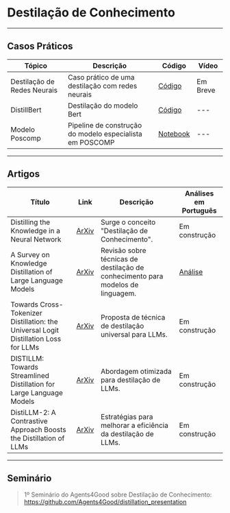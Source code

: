 # Destilação de Conhecimento

---
## Casos Práticos

| **Tópico**                | **Descrição**                                        | **Código**                                   | **Vídeo**                            |
|---------------------------|------------------------------------------------------|----------------------------------------------|--------------------------------------|
| Destilação de Redes Neurais | Caso prático de uma destilação com redes neurais    | [Código](https://github.com/Agents4Good/MasterChef-AI/tree/main/content/destilacao/destilacao_redes_neurais) | Em Breve                             |
| DistillBert                | Destilação do modelo Bert                           | [Código](https://github.com/Agents4Good/MasterChef-AI/tree/main/content/destilacao/bert_distill)        | ---                                  |
| Modelo Poscomp | Pipeline de construção do modelo especialista em POSCOMP | [Notebook](https://github.com/Agents4Good/distillation_presentation/blob/main/notebooks/poscomp/pipeline.ipynb) | --- |

---
## Artigos

| **Título**                                                                                     | **Link**                                           | **Descrição**                                                                 | **Análises em Português**          |
|-------------------------------------------------------------------------------------------------|--------------------------------------------------|-------------------------------------------------------------------------------|------------------------------------|
| Distilling the Knowledge in a Neural Network                                                   | [ArXiv](https://arxiv.org/abs/1503.02531)            | Surge o conceito "Destilação de Conhecimento".                                  | Em construção                      |
| A Survey on Knowledge Distillation of Large Language Models                                     | [ArXiv](https://arxiv.org/abs/2402.13116)            | Revisão sobre técnicas de destilação de conhecimento para modelos de linguagem. | [Análise](../artigos/analises/SurveyKD.md) |
| Towards Cross-Tokenizer Distillation: the Universal Logit Distillation Loss for LLMs             | [ArXiv](https://arxiv.org/abs/2402.12030)            | Proposta de técnica de destilação universal para LLMs.                         | Em construção                      |
| DISTILLM: Towards Streamlined Distillation for Large Language Models                            | [ArXiv](https://arxiv.org/abs/2402.03898)            | Abordagem otimizada para destilação de LLMs.                                   | Em construção                      |
| DistiLLM-2: A Contrastive Approach Boosts the Distillation of LLMs                               | [ArXiv](https://arxiv.org/abs/2503.07067)            | Estratégias para melhorar a eficiência da destilação de LLMs.                 | Em construção                      |

---
## Seminário

> 1º Seminário do Agents4Good sobre Destilação de Conhecimento: https://github.com/Agents4Good/distillation_presentation
